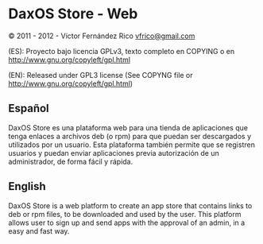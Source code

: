 DaxOS Store - Web
==================

&copy; 2011 - 2012 - Víctor Fernández Rico <vfrico@gmail.com>

(ES): Proyecto bajo licencia GPLv3, texto completo en COPYING o en <http://www.gnu.org/copyleft/gpl.html>

(EN): Released under GPL3 license (See COPYNG file or <http://www.gnu.org/copyleft/gpl.html>)


## Español
DaxOS Store es una plataforma web para una tienda de aplicaciones que tenga enlaces a archivos deb (o rpm) para que puedan ser descargados y utilizados por un usuario. Esta plataforma también permite que se registren usuarios y puedan enviar aplicaciones previa autorización de un administrador, de forma fácil y rápida.

## English
DaxOS Store is a web platform to create an app store that contains links to deb or rpm files, to be downloaded and used by the user. This platform allows user to sign up and send apps with the approval of an admin, in a easy and fast way.